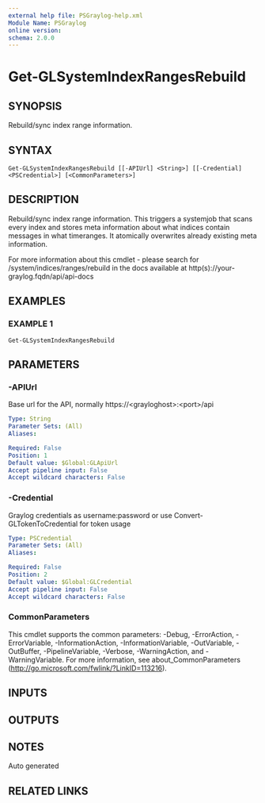 ```yaml
---
external help file: PSGraylog-help.xml
Module Name: PSGraylog
online version:
schema: 2.0.0
---
```


# Get-GLSystemIndexRangesRebuild

## SYNOPSIS
Rebuild/sync index range information.

## SYNTAX

```
Get-GLSystemIndexRangesRebuild [[-APIUrl] <String>] [[-Credential] <PSCredential>] [<CommonParameters>]
```

## DESCRIPTION
Rebuild/sync index range information.
This triggers a systemjob that scans every index and stores meta information about what indices contain messages in what timeranges.
It atomically overwrites already existing meta information.

For more information about this cmdlet - please search for /system/indices/ranges/rebuild in the docs available at http(s)://your-graylog.fqdn/api/api-docs

## EXAMPLES

### EXAMPLE 1
```
Get-GLSystemIndexRangesRebuild
```

## PARAMETERS

### -APIUrl
Base url for the API, normally https://\<grayloghost\>:\<port\>/api

```yaml
Type: String
Parameter Sets: (All)
Aliases:

Required: False
Position: 1
Default value: $Global:GLApiUrl
Accept pipeline input: False
Accept wildcard characters: False
```

### -Credential
Graylog credentials as username:password or use Convert-GLTokenToCredential for token usage

```yaml
Type: PSCredential
Parameter Sets: (All)
Aliases:

Required: False
Position: 2
Default value: $Global:GLCredential
Accept pipeline input: False
Accept wildcard characters: False
```

### CommonParameters
This cmdlet supports the common parameters: -Debug, -ErrorAction, -ErrorVariable, -InformationAction, -InformationVariable, -OutVariable, -OutBuffer, -PipelineVariable, -Verbose, -WarningAction, and -WarningVariable.
For more information, see about_CommonParameters (http://go.microsoft.com/fwlink/?LinkID=113216).

## INPUTS

## OUTPUTS

## NOTES
Auto generated

## RELATED LINKS
